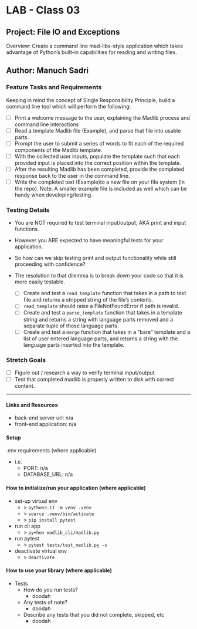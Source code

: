 # LAB - Class 03

## Project: File IO and Exceptions
Overview: Create a command line mad-libs-style application which takes advantage of Python’s built-in capabilities for reading and writing files.

## Author: Manuch Sadri

### Feature Tasks and Requirements

Keeping in mind the concept of Single Responsibility Principle, build a command line tool which will perform the following:
- [ ] Print a welcome message to the user, explaining the Madlib process and command line interactions
- [ ] Read a template Madlib file (Example), and parse that file into usable parts.
- [ ] Prompt the user to submit a series of words to fit each of the required components of the Madlib template.
- [ ] With the collected user inputs, populate the template such that each provided input is placed into the correct 
  position within the template.
- [ ] After the resulting Madlib has been completed, provide the completed response back to the user in the command 
  line.
- [ ] Write the completed text (Example)to a new file on your file system (in the repo).
Note: A smaller example file is included as well which can be handy when developing/testing.

### Testing Details

- You are NOT required to test terminal input/output, AKA print and input functions.
- However you ARE expected to have meaningful tests for your application.
- So how can we skip testing print and output functionality while still proceeding with confidence?
- The resolution to that dilemma is to break down your code so that it is more easily testable.

    - [ ] Create and test a `read_template` function that takes in a path to text file and returns a stripped string 
      of the file’s contents.
    - [ ] `read_template` should raise a FileNotFoundError if path is invalid.
    - [ ] Create and test a `parse_template` function that takes in a template string and returns a string with language parts removed and a separate tuple of those language parts.
    - [ ] Create and test a `merge` function that takes in a “bare” template and a list of user entered language parts, and returns a string with the language parts inserted into the template.

### Stretch Goals

- [ ] Figure out / research a way to verify terminal input/output.
- [ ] Test that completed madlib is properly written to disk with correct content.

---

#### Links and Resources
- back-end server url: n/a
- front-end application: n/a

#### Setup
.env requirements (where applicable)
- i.e.
  - PORT: n/a
  - DATABASE_URL: n/a

#### How to initialize/run your application (where applicable)

- set-up virtual env
  - \> ```python3.11 -m venv .venv```
  - \> ```source .venv/bin/activate```
  - \> ```pip install pytest```
- run cli app
  - \> ```py+hon madlib_cli/madlib.py```
- run pytest
  - \> ```pytest tests/test_madlib.py -s```
- deactivate virtual env
  - \> ```deactivate```

#### How to use your library (where applicable)

- Tests
    - How do you run tests?
      - doodah
    - Any tests of note?
      - doodah
    - Describe any tests that you did not complete, skipped, etc
      - doodah